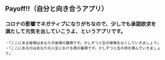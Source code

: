 ## Payoff!!（自分と向き合うアプリ）
  ### コロナの影響でネガティブになりがちなので、少しでも承認欲求を満たして元気を出していこうよ、というアプリです。
    ・「ここにある後悔はあなたの後悔の蓄積です。少しずつ人生の後悔をなくしていきましょう」
    ・「ここにあるのはあなたの人生における徳の蓄積です。少しずつ人生の得を積んでいきましょう」